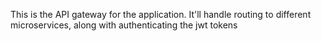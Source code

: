 This is the API gateway for the application. It'll handle routing to different microservices, along with authenticating the jwt tokens